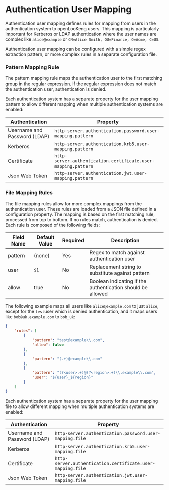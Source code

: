 
Authentication User Mapping
===================

Authentication user mapping defines rules for mapping from users in the authentication system to openLooKeng users. This mapping is particularly important for Kerberos or LDAP authentication where the user names are complex like `alice@example` or `CN=Alice Smith, OU=Finance, O=Acme, C=US`.

Authentication user mapping can be configured with a simple regex extraction pattern, or more complex rules in a separate configuration file.

### Pattern Mapping Rule

The pattern mapping rule maps the authentication user to the first matching group in the regular expression. If the regular expression does not match the authentication user, authentication is denied.

Each authentication system has a separate property for the user mapping pattern to allow different mapping when multiple authentication systems are enabled:

| Authentication               | Property                                                      |
| ---------------------------- | ------------------------------------------------------------- |
| Username and Password (LDAP) | `http-server.authentication.password.user-mapping.pattern`    |
| Kerberos                     | `http-server.authentication.krb5.user-mapping.pattern`        |
| Certificate                  | `http-server.authentication.certificate.user-mapping.pattern` |
| Json Web Token               | `http-server.authentication.jwt.user-mapping.pattern`         |

### File Mapping Rules

The file mapping rules allow for more complex mappings from the authentication user. These rules are loaded from a JSON file defined in a configuration property. The mapping is based on the first matching rule, processed from top to bottom. If no rules match, authentication is denied. Each rule is composed of the following fields:

| Field Name     | Default Value | Required | Description                                                  |
| -------------- | ------------- | -------- | ------------------------------------------------------------ |
| pattern        | (none)        | Yes      | Regex to match against authentication user                   |
| user           | `$1`          | No       | Replacement string to substitute against pattern             |
| allow          | true          | No       | Boolean indicating if the authentication should be allowed   |

The following example maps all users like `alice@example.com` to just `alice`, except for the `test`user which is denied authentication, and it maps users like `bob@uk.example.com` to `bob_uk`:

``` json
{
    "rules": [
        {
            "pattern": "test@example\\.com",
            "allow": false
        },
        {
            "pattern": "(.+)@example\\.com"
        },
        {
            "pattern": "(?<user>.+)@(?<region>.+)\\.example\\.com",
            "user": "${user}_${region}"
        }
    ]
}
```

Each authentication system has a separate property for the user mapping file to allow different mapping when multiple authentication systems are enabled:

| Authentication               | Property                                                      |
| ---------------------------- | ------------------------------------------------------------- |
| Username and Password (LDAP) | `http-server.authentication.password.user-mapping.file`       |
| Kerberos                     | `http-server.authentication.krb5.user-mapping.file`           |
| Certificate                  | `http-server.authentication.certificate.user-mapping.file`    |
| Json Web Token               | `http-server.authentication.jwt.user-mapping.file`            |
